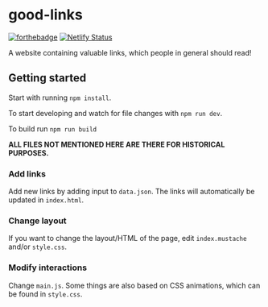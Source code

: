 # good-links

[![forthebadge](https://forthebadge.com/images/badges/made-with-crayons.svg)](https://forthebadge.com)
[![Netlify Status](https://api.netlify.com/api/v1/badges/f1ae193d-907c-4fb4-b945-77bc32e07c8f/deploy-status)](https://app.netlify.com/sites/good-links/deploys) 

A website containing valuable links, which people in general should read!

## Getting started

Start with running `npm install`.

To start developing and watch for file changes with `npm run dev`.

To build run `npm run build`

__ALL FILES NOT MENTIONED HERE ARE THERE FOR HISTORICAL PURPOSES.__ 

### Add links

Add new links by adding input to `data.json`. The links will automatically be updated in `index.html`.

### Change layout

If you want to change the layout/HTML of the page, edit `index.mustache` and/or `style.css`.

### Modify interactions

Change `main.js`. Some things are also based on CSS animations, which can be found in `style.css`.
